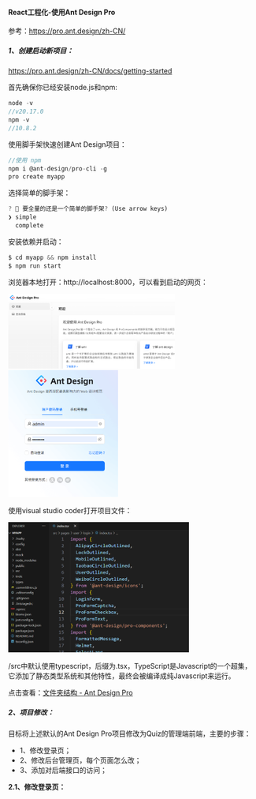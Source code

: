 #### React工程化-使用Ant Design Pro

参考：https://pro.ant.design/zh-CN/



##### 1、创建启动新项目：

https://pro.ant.design/zh-CN/docs/getting-started

首先确保你已经安装node.js和npm:

```javascript
node -v
//v20.17.0
npm -v
//10.8.2
```

使用脚手架快速创建Ant Design项目：

```js
//使用 npm
npm i @ant-design/pro-cli -g
pro create myapp
```

选择简单的脚手架：

```javascript
? 🚀 要全量的还是一个简单的脚手架? (Use arrow keys)
❯ simple
  complete
```

安装依赖并启动：

```javascript
$ cd myapp && npm install
$ npm run start
```

浏览器本地打开：http://localhost:8000，可以看到启动的网页：

<img src="img/image-20250820193651743.png" alt="image-20250820193651743" style="zoom:33%;" />

<img src="img/image-20250820193718612.png" alt="image-20250820193718612" style="zoom:33%;" />

使用visual studio coder打开项目文件：

<img src="img/image-20250820193857680.png" alt="image-20250820193857680" style="zoom: 40%;" />

/src中默认使用typescript，后缀为.tsx，TypeScript是Javascript的一个超集，它添加了静态类型系统和其他特性，最终会被编译成纯Javascript来运行。

点击查看：[文件夹结构 - Ant Design Pro](https://pro.ant.design/zh-CN/docs/folder)



##### 2、项目修改：

目标将上述默认的Ant Design Pro项目修改为Quiz的管理端前端，主要的步骤：

- 1、修改登录页；
- 2、修改后台管理页，每个页面怎么改；
- 3、添加对后端接口的访问；



**2.1、修改登录页：**




